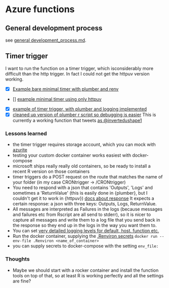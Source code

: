 # Azure functions

## General development process
see [general development_process.md](general_development_process.md).

## Timer trigger
I want to run the function on a timer trigger, which isconsiderably more 
difficult than the http trigger. In fact I could not get the httpuv version working.

* [x] [Example bare minimal timer with plumber and renv](bare_minimal_timer/)
* [] [example minimal timer using only httpuv](bare_minimal_httpuv)
* [x] [example of timer trigger, with plumber and logging implemented](plumber_run_script)
* [x] [cleaned up version of plumber r script so debugging is easier](plumber_cleaned_up) This is currently a working function that tweets [as @invertedushape1 ](https://twitter.com/invertedushape1/status/1350042047701544965)

### Lessons learned
* the timer trigger requires storage account, which you can mock with [azurite]()
* testing your custom docker container works easiest with docker-compose
* microsoft ships really really old containers, so be ready to install a recent R version on those containers
* timer triggers do a POST request on the route that matches the name of your folder (in my case CRONtrigger -> /CRONtrigger)
* You need to respond with a json that contains 'Outputs', 'Logs' and sometimes a 'ReturnValue' (this is easily done in {plumber}, but I couldn't get it to work in {httpuv})  [docs about response](https://docs.microsoft.com/en-us/azure/azure-functions/functions-custom-handlers#response-payload) It expects a certain response: a json with three keys: Outputs, Logs, ReturnValue.
* All messages are interpreted as Failures in the logs (because messages and failures etc from Rscript are all send to stderr), so it is nicer to capture all messages and write them to a log file that you send back in the response so they end up in the logs in the way you want them to.
* You can set [very detailed logging levels for default, host. function etc.](https://docs.microsoft.com/en-us/azure/azure-functions/configure-monitoring?tabs=v2#configure-log-levels)
* Run the docker container, supplying the [.Renviron secrets](https://notes.rmhogervorst.nl/post/2020/09/23/passing-cmd-line-arguments-to-your-rocker-container/) `docker run --env-file .Renviron <name_of_container>`
* you can supply secrets to docker-compose with the setting `env_file:`


### Thoughts
* Maybe we should start with a rocker container and install the function tools on top of that, so at least R is working perfectly and all the settings are fine?


